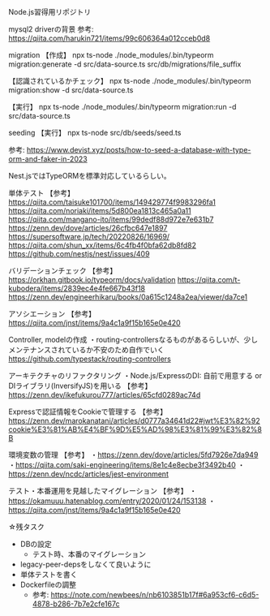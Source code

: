 Node.js習得用リポジトリ

mysql2 driverの背景
参考: https://qiita.com/harukin721/items/99c606364a012cceb0d8

migration
【作成】
npx ts-node ./node_modules/.bin/typeorm migration:generate -d src/data-source.ts src/db/migrations/file_suffix

【認識されているかチェック】
npx ts-node ./node_modules/.bin/typeorm migration:show -d src/data-source.ts

【実行】
npx ts-node ./node_modules/.bin/typeorm migration:run -d src/data-source.ts

seeding
【実行】
npx ts-node src/db/seeds/seed.ts

参考: https://www.devist.xyz/posts/how-to-seed-a-database-with-type-orm-and-faker-in-2023

Nest.jsではTypeORMを標準対応しているらしい。

単体テスト
【参考】
https://qiita.com/taisuke101700/items/149429774f9983296fa1
https://qiita.com/noriaki/items/5d800ea1813c465a0a11
https://qiita.com/mangano-ito/items/99dedf88d972e7e631b7
https://zenn.dev/dove/articles/26cfbc647e1897
https://supersoftware.jp/tech/20220826/16969/
https://qiita.com/shun_xx/items/6c4fb4f0bfa62db8fd82
https://github.com/nestjs/nest/issues/409


バリデーションチェック
【参考】
https://orkhan.gitbook.io/typeorm/docs/validation
https://qiita.com/t-kubodera/items/2839ec4e4fe667b43f18
https://zenn.dev/engineerhikaru/books/0a615c1248a2ea/viewer/da7ce1

アソシエーション
【参考】
https://qiita.com/jnst/items/9a4c1a9f15b165e0e420

Controller, modelの作成
・routing-controllersなるものがあるらしいが、少しメンテナンスされているか不安のため自作でいく
https://github.com/typestack/routing-controllers

アーキテクチャのリファクタリング
・Node.js/ExpressのDI: 自前で用意する or DIライブラリ(InversifyJS)を用いる
【参考】
https://zenn.dev/ikefukurou777/articles/65cfd0289ac74d

Expressで認証情報をCookieで管理する
【参考】
https://zenn.dev/marokanatani/articles/d0777a34641d22#jwt%E3%82%92cookie%E3%81%AB%E4%BF%9D%E5%AD%98%E3%81%99%E3%82%8B

環境変数の管理
【参考】
・https://zenn.dev/dove/articles/5fd7926e7da949
・https://qiita.com/saki-engineering/items/8e1c4e8ecbe3f3492b40
・https://zenn.dev/ncdc/articles/jest-environment

テスト・本番運用を見越したマイグレーション
【参考】
・https://okamuuu.hatenablog.com/entry/2020/01/24/153138
・https://qiita.com/jnst/items/9a4c1a9f15b165e0e420

☆残タスク
- DBの設定
	- テスト時、本番のマイグレーション
- legacy-peer-depsをしなくて良いように
- 単体テストを書く
- Dockerfileの調整
	- 参考: https://note.com/newbees/n/nb6103851b17f#6a953cf6-c6d5-4878-b286-7b7e2cfe167c
